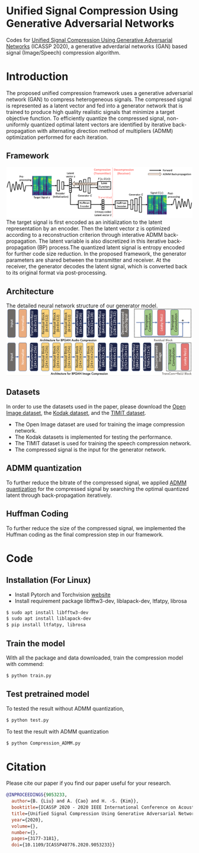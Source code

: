 # Unified Signal Compression Using Generative Adversarial Networks
Codes for [Unified Signal Compression Using Generative Adversarial Networks](https://ieeexplore.ieee.org/stamp/stamp.jsp?tp=&arnumber=9053233) (ICASSP 2020), a generative adverdarial networks (GAN) based signal (Image/Speech) compression algorithm.

# Introduction
The proposed unified compression framework uses a generative adversarial network (GAN) to compress heterogeneous signals. The compressed signal is represented as a latent vector and fed into a generator network that is trained to produce high quality realistic signals that minimize a target objective function. To efficiently quantize the compressed signal, non-uniformly quantized optimal latent vectors are identified by iterative back-propagation with alternating direction method of multipliers (ADMM) optimization performed for each iteration. 

## Framework
![Flow chart](https://github.com/BowenL0218/BPGAN-Signal-Compression/blob/main/Images/flowchart.png)
The target signal is first encoded as an initialization to the latent representation by an encoder. Then the latent vector z is optimized according to a reconstruction criterion through interative ADMM back-propagation. The latent variable is also discretized in this iterative back-propagation (BP) process.The quantized latent signal is entropy encoded for further code size reduction. In the proposed framework, the generator parameters are shared between the transmitter and receiver. At the receiver, the generator decodes the latent signal, which is converted back to its original format via post-processing.

## Architecture
The detailed neural network structure of our generator model.
![Generator architecture](https://github.com/BowenL0218/BPGAN-Signal-Compression/blob/main/Images/arc.png)

## Datasets
In order to use the datasets used in the paper, please download the [Open Image dataset](https://storage.googleapis.com/openimages/web/index.html), the [Kodak dataset](http://www.cs.albany.edu/~xypan/research/snr/Kodak.html), and the [TIMIT dataset](https://catalog.ldc.upenn.edu/LDC93S1).

- The Open Image dataset are used for training the image compression network. 
- The Kodak datasets is implemented for testing the performance.
- The TIMIT dataset is used for training the speech compression network. 
- The compressed signal is the input for the generator network. 

## ADMM quantization
To further reduce the bitrate of the compressed signal, we applied [ADMM quantization](https://arxiv.org/abs/1812.11677) for the compressed signal by searching the optimal quantized latent through back-propagation iteratively.

## Huffman Coding
To further reduce the size of the compressed signal, we implemented the Huffman coding as the final compression step in our framework.  

# Code

## Installation (For Linux)
- Install Pytorch and Torchvision [website](https://pytorch.org/)
- Install requirement package libfftw3-dev, liblapack-dev, ltfatpy, librosa
```sh
$ sudo apt install libfftw3-dev
$ sudo apt install liblapack-dev
$ pip install ltfatpy, librosa 
```

## Train the model
With all the package and data downloaded, train the compression model with commend:
```sh
$ python train.py
```

## Test pretrained model
To tested the result without ADMM quantization,
```sh
$ python test.py
```

To test the result with ADMM quantization
```sh
$ python Compression_ADMM.py
```

# Citation
Please cite our paper if you find our paper useful for your research.
```bibtex
@INPROCEEDINGS{9053233,
  author={B. {Liu} and A. {Cao} and H. -S. {Kim}},
  booktitle={ICASSP 2020 - 2020 IEEE International Conference on Acoustics, Speech and Signal Processing (ICASSP)}, 
  title={Unified Signal Compression Using Generative Adversarial Networks}, 
  year={2020},
  volume={},
  number={},
  pages={3177-3181},
  doi={10.1109/ICASSP40776.2020.9053233}}
```
